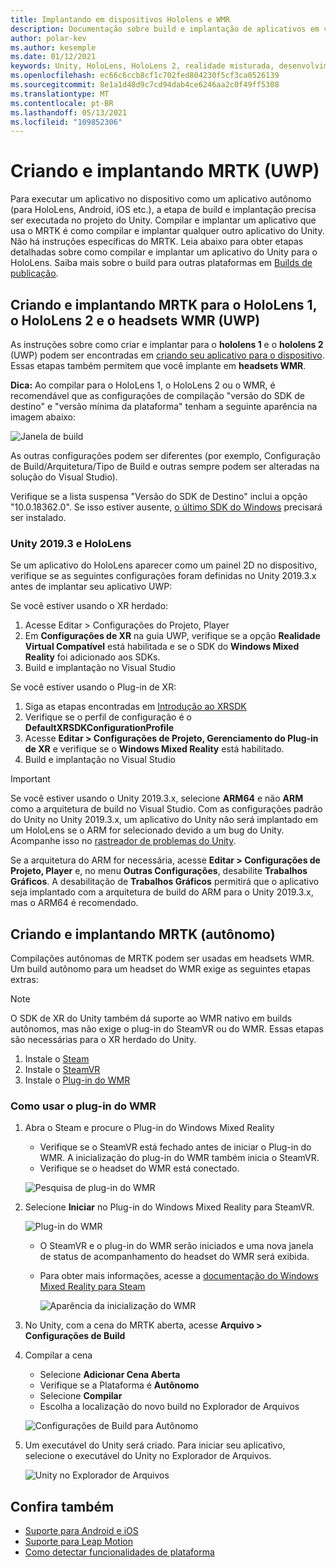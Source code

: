 ```yaml
---
title: Implantando em dispositivos Hololens e WMR
description: Documentação sobre build e implantação de aplicativos em vários dispositivos.
author: polar-kev
ms.author: kesemple
ms.date: 01/12/2021
keywords: Unity, HoloLens, HoloLens 2, realidade misturada, desenvolvimento, MRTK, Visual Studio
ms.openlocfilehash: ec66c6ccb8cf1c702fed804230f5cf3ca0526139
ms.sourcegitcommit: 8e1a1d48d9c7cd94dab4ce6246aa2c0f49ff5308
ms.translationtype: MT
ms.contentlocale: pt-BR
ms.lasthandoff: 05/13/2021
ms.locfileid: "109852306"
---
```

# <a name="building-and-deploying-mrtk-uwp"></a>Criando e implantando MRTK (UWP)

Para executar um aplicativo no dispositivo como um aplicativo autônomo (para HoloLens, Android, iOS etc.), a etapa de build e implantação precisa ser executada no projeto do Unity. Compilar e implantar um aplicativo que usa o MRTK é como compilar e implantar qualquer outro aplicativo do Unity. Não há instruções específicas do MRTK. Leia abaixo para obter etapas detalhadas sobre como compilar e implantar um aplicativo do Unity para o HoloLens. Saiba mais sobre o build para outras plataformas em [Builds de publicação](https://docs.unity3d.com/Manual/PublishingBuilds.html).

## <a name="building-and-deploying-mrtk-to-hololens-1-hololens-2-and-wmr-headsets-uwp"></a>Criando e implantando MRTK para o HoloLens 1, o HoloLens 2 e o headsets WMR (UWP)

As instruções sobre como criar e implantar para o **hololens 1** e o **hololens 2** (UWP) podem ser encontradas em [criando seu aplicativo para o dispositivo](/windows/mixed-reality/mrlearning-base-ch1#build-your-application-to-your-device). Essas etapas também permitem que você implante em **headsets WMR**.

**Dica:** Ao compilar para o HoloLens 1, o HoloLens 2 ou o WMR, é recomendável que as configurações de compilação "versão do SDK de destino" e "versão mínima da plataforma" tenham a seguinte aparência na imagem abaixo:

![Janela de build](../features/images/getting-started/BuildWindow.png)

As outras configurações podem ser diferentes (por exemplo, Configuração de Build/Arquitetura/Tipo de Build e outras sempre podem ser alteradas na solução do Visual Studio).

Verifique se a lista suspensa "Versão do SDK de Destino" inclui a opção "10.0.18362.0". Se isso estiver ausente, [o último SDK do Windows](https://developer.microsoft.com/windows/downloads/windows-10-sdk) precisará ser instalado.

### <a name="unity-20193-and-hololens"></a>Unity 2019.3 e HoloLens

Se um aplicativo do HoloLens aparecer como um painel 2D no dispositivo, verifique se as seguintes configurações foram definidas no Unity 2019.3.x antes de implantar seu aplicativo UWP:

Se você estiver usando o XR herdado:

1. Acesse Editar > Configurações do Projeto, Player
1. Em **Configurações de XR** na guia UWP, verifique se a opção **Realidade Virtual Compatível** está habilitada e se o SDK do **Windows Mixed Reality** foi adicionado aos SDKs.
1. Build e implantação no Visual Studio

Se você estiver usando o Plug-in de XR:

1. Siga as etapas encontradas em [Introdução ao XRSDK](../configuration/getting-started-with-mrtk-and-xrsdk.md)
1. Verifique se o perfil de configuração é o **DefaultXRSDKConfigurationProfile**
1. Acesse **Editar > Configurações de Projeto, Gerenciamento do Plug-in de XR** e verifique se o **Windows Mixed Reality** está habilitado.
1. Build e implantação no Visual Studio

>[!IMPORTANT]
> Se você estiver usando o Unity 2019.3.x, selecione **ARM64** e não **ARM** como a arquitetura de build no Visual Studio. Com as configurações padrão do Unity no Unity 2019.3.x, um aplicativo do Unity não será implantado em um HoloLens se o ARM for selecionado devido a um bug do Unity. Acompanhe isso no [rastreador de problemas do Unity](https://issuetracker.unity3d.com/issues/enabling-graphics-jobs-in-2019-dot-3-x-results-in-a-crash-or-nothing-rendering-on-hololens-2).
>
> Se a arquitetura do ARM for necessária, acesse **Editar > Configurações de Projeto, Player** e, no menu **Outras Configurações**, desabilite **Trabalhos Gráficos**. A desabilitação de **Trabalhos Gráficos** permitirá que o aplicativo seja implantado com a arquitetura de build do ARM para o Unity 2019.3.x, mas o ARM64 é recomendado.

## <a name="building-and-deploying-mrtk-standalone"></a>Criando e implantando MRTK (autônomo)

Compilações autônomas de MRTK podem ser usadas em headsets WMR. Um build autônomo para um headset do WMR exige as seguintes etapas extras:

> [!NOTE]
> O SDK de XR do Unity também dá suporte ao WMR nativo em builds autônomos, mas não exige o plug-in do SteamVR ou do WMR. Essas etapas são necessárias para o XR herdado do Unity.

1. Instale o [Steam](https://store.steampowered.com/about/)
1. Instale o [SteamVR](https://store.steampowered.com/app/250820/SteamVR/)
1. Instale o [Plug-in do WMR](https://store.steampowered.com/app/719950/Windows_Mixed_Reality_for_SteamVR/)

### <a name="how-to-use-wmr-plugin"></a>Como usar o plug-in do WMR

1. Abra o Steam e procure o Plug-in do Windows Mixed Reality
    - Verifique se o SteamVR está fechado antes de iniciar o Plug-in do WMR. A inicialização do plug-in do WMR também inicia o SteamVR.
    - Verifique se o headset do WMR está conectado.

    ![Pesquisa de plug-in do WMR](../features/images/build-deploy/WMR/SteamSearchWMRPlugin.png)

1. Selecione **Iniciar** no Plug-in do Windows Mixed Reality para SteamVR.

    ![Plug-in do WMR](../features/images/build-deploy/WMR/WMRPlugin.png)

    - O SteamVR e o plug-in do WMR serão iniciados e uma nova janela de status de acompanhamento do headset do WMR será exibida.
    - Para obter mais informações, acesse a [documentação do Windows Mixed Reality para Steam](https://support.microsoft.com/help/4053622/windows-10-play-steamvr-games-in-windows-mixed-reality)

        ![Aparência da inicialização do WMR](../features/images/build-deploy/WMR/WMRPluginActive.png)

1. No Unity, com a cena do MRTK aberta, acesse **Arquivo > Configurações de Build**

1. Compilar a cena
    - Selecione **Adicionar Cena Aberta**
    - Verifique se a Plataforma é **Autônomo**
    - Selecione **Compilar**
    - Escolha a localização do novo build no Explorador de Arquivos

    ![Configurações de Build para Autônomo](../features/images/build-deploy/WMR/BuildSettingsStandaloneUnity.png)

1. Um executável do Unity será criado. Para iniciar seu aplicativo, selecione o executável do Unity no Explorador de Arquivos.

    ![Unity no Explorador de Arquivos](../features/images/build-deploy/WMR/FileExplorerUnityExe.png)

## <a name="see-also"></a>Confira também

- [Suporte para Android e iOS](using-ar-foundation.md)
- [Suporte para Leap Motion](leap-motion-mrtk.md)
- [Como detectar funcionalidades de plataforma](detecting-platform-capabilities.md)